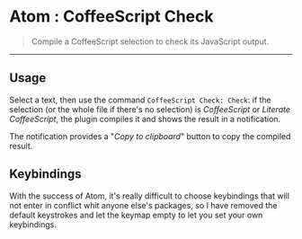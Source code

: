 # Atom : CoffeeScript Check

> Compile a CoffeeScript selection to check its JavaScript output.

* * *

## Usage

Select a text, then use the command `CoffeeScript Check: Check`: if the selection (or the whole file if there's no selection) is *CoffeeScript* or *Literate CoffeeScript*, the plugin compiles it and shows the result in a notification.

The notification provides a "*Copy to clipboard*" button to copy the compiled result.

## Keybindings

With the success of Atom, it's really difficult to choose keybindings that will not enter in conflict whit anyone else's packages, so I have removed the default keystrokes and let the keymap empty to let you set your own keybindings.
